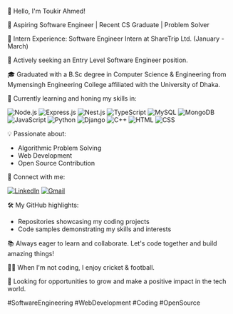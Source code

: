 👋 Hello, I'm Toukir Ahmed!

🚀 Aspiring Software Engineer | Recent CS Graduate | Problem Solver

🌟 Intern Experience:
   Software Engineer Intern at ShareTrip Ltd. (January - March)

💼 Actively seeking an Entry Level Software Engineer position.

🎓 Graduated with a B.Sc degree in Computer Science & Engineering from Mymensingh Engineering College affiliated with the University of Dhaka.

🌱 Currently learning and honing my skills in:

![Node.js](https://img.shields.io/badge/-Node.js-339933?style=for-the-badge&logo=Node.js&logoColor=white)
![Express.js](https://img.shields.io/badge/-Express.js-000000?style=for-the-badge&logo=Express&logoColor=white)
![Nest.js](https://img.shields.io/badge/-Nest.js-E0234E?style=for-the-badge&logo=NestJS&logoColor=white)
![TypeScript](https://img.shields.io/badge/-TypeScript-3178C6?style=for-the-badge&logo=TypeScript&logoColor=white)
![MySQL](https://img.shields.io/badge/-MySQL-4479A1?style=for-the-badge&logo=MySQL&logoColor=white)
![MongoDB](https://img.shields.io/badge/-MongoDB-47A248?style=for-the-badge&logo=MongoDB&logoColor=white)
![JavaScript](https://img.shields.io/badge/-JavaScript-F7DF1E?style=for-the-badge&logo=JavaScript&logoColor=white)
![Python](https://img.shields.io/badge/-Python-3776AB?style=for-the-badge&logo=Python&logoColor=white)
![Django](https://img.shields.io/badge/-Django-092E20?style=for-the-badge&logo=Django&logoColor=white)
![C++](https://img.shields.io/badge/-C++-00599C?style=for-the-badge&logo=C%2B%2B&logoColor=white)
![HTML](https://img.shields.io/badge/-HTML-E34F26?style=for-the-badge&logo=HTML5&logoColor=white)
![CSS](https://img.shields.io/badge/-CSS-1572B6?style=for-the-badge&logo=CSS3&logoColor=white)

💡 Passionate about:

- Algorithmic Problem Solving
- Web Development
- Open Source Contribution

🔗 Connect with me:

[![LinkedIn](https://img.shields.io/badge/-LinkedIn-0077B5?style=for-the-badge&logo=LinkedIn&logoColor=white)](https://www.linkedin.com/in/toukirahmed769/)
[![Gmail](https://img.shields.io/badge/-Gmail-D14836?style=for-the-badge&logo=Gmail&logoColor=white)](mailto:ahmedtoukir99@gmail.com)

🛠️ My GitHub highlights:

- Repositories showcasing my coding projects
- Code samples demonstrating my skills and interests

📚 Always eager to learn and collaborate. Let's code together and build amazing things!

🚴‍♂️ When I'm not coding, I enjoy cricket & football.

📌 Looking for opportunities to grow and make a positive impact in the tech world.

#SoftwareEngineering #WebDevelopment #Coding #OpenSource
